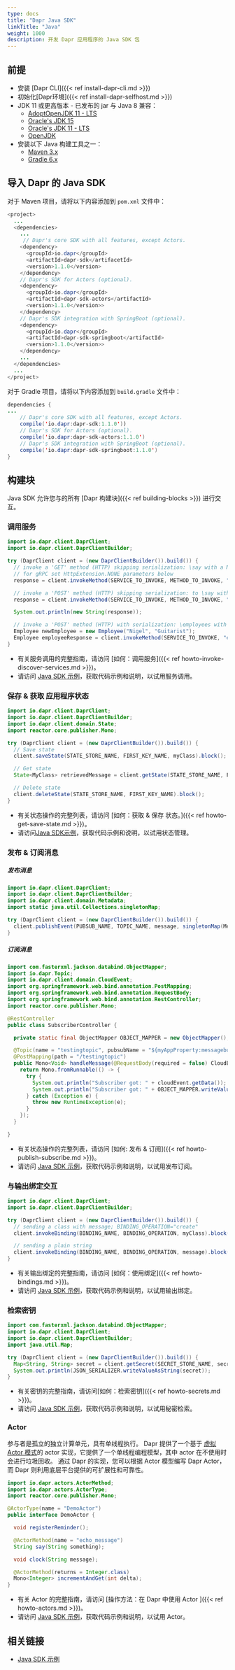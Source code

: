 ```yaml
---
type: docs
title: "Dapr Java SDK"
linkTitle: "Java"
weight: 1000
description: 开发 Dapr 应用程序的 Java SDK 包
---
```


## 前提

- 安装 [Dapr CLI]({{< ref install-dapr-cli.md >}})
- 初始化[Dapr环境]({{< ref install-dapr-selfhost.md >}})
- JDK 11 或更高版本 - 已发布的 jar 与 Java 8 兼容：
    - [AdoptOpenJDK 11 - LTS](https://adoptopenjdk.net/)
    - [Oracle's JDK 15](https://www.oracle.com/java/technologies/javase-downloads.html)
    - [Oracle's JDK 11 - LTS](https://www.oracle.com/java/technologies/javase-jdk11-downloads.html)
    - [OpenJDK](https://openjdk.java.net/)
- 安装以下 Java 构建工具之一：
    - [Maven 3.x](https://maven.apache.org/install.html)
    - [Gradle 6.x](https://gradle.org/install/)

## 导入 Dapr 的 Java SDK

对于 Maven 项目，请将以下内容添加到 `pom.xml` 文件中：
```java
<project>
  ...
  <dependencies>
    ...
     // Dapr's core SDK with all features, except Actors. 
    <dependency>
      <groupId>io.dapr</groupId>
      <artifactId>dapr-sdk</artifacetId>
      <version>1.1.0</version>
    </dependency>
    // Dapr's SDK for Actors (optional).
    <dependency>
      <groupId>io.dapr</groupId>
      <artifactId>dapr-sdk-actors</artifactId>
      <version>1.1.0</version>>
    </dependency>
    // Dapr's SDK integration with SpringBoot (optional).
    <dependency>
      <groupId>io.dapr</groupId>
      <artifactId>dapr-sdk-springboot</artifactId>
      <version>1.1.0</version>>
    </dependency>
    ...
  </dependencies>
  ...
</project>
```

对于 Gradle 项目，请将以下内容添加到 `build.gradle` 文件中：

```java
dependencies {
...
    // Dapr's core SDK with all features, except Actors.
    compile('io.dapr:dapr-sdk:1.1.0'))
    // Dapr's SDK for Actors (optional).
    compile('io.dapr:dapr-sdk-actors:1.1.0')
    // Dapr's SDK integration with SpringBoot (optional).
    compile('io.dapr:dapr-sdk-springboot:1.1.0')
}
```

## 构建块

Java SDK 允许您与的所有 [Dapr 构建块]({{< ref building-blocks >}}) 进行交互。

### 调用服务

```java
import io.dapr.client.DaprClient;
import io.dapr.client.DaprClientBuilder;

try (DaprClient client = (new DaprClientBuilder()).build()) {
  // invoke a 'GET' method (HTTP) skipping serialization: \say with a Mono<byte[]> return type
  // for gRPC set HttpExtension.NONE parameters below
  response = client.invokeMethod(SERVICE_TO_INVOKE, METHOD_TO_INVOKE, "{\"name\":\"World!\"}", HttpExtension.GET, byte[].class).block();

  // invoke a 'POST' method (HTTP) skipping serialization: to \say with a Mono<byte[]> return type     
  response = client.invokeMethod(SERVICE_TO_INVOKE, METHOD_TO_INVOKE, "{\"id\":\"100\", \"FirstName\":\"Value\", \"LastName\":\"Value\"}", HttpExtension.POST, byte[].class).block();

  System.out.println(new String(response));

  // invoke a 'POST' method (HTTP) with serialization: \employees with a Mono<Employee> return type      
  Employee newEmployee = new Employee("Nigel", "Guitarist");
  Employee employeeResponse = client.invokeMethod(SERVICE_TO_INVOKE, "employees", newEmployee, HttpExtension.POST, Employee.class).block();
}
```

- 有关服务调用的完整指南，请访问 [如何：调用服务]({{< ref howto-invoke-discover-services.md >}})。
- 请访问 [Java SDK 示例](https://github.com/dapr/java-sdk/tree/master/examples/src/main/java/io/dapr/examples/invoke)，获取代码示例和说明，以试用服务调用。

### 保存 & 获取 应用程序状态

```java
import io.dapr.client.DaprClient;
import io.dapr.client.DaprClientBuilder;
import io.dapr.client.domain.State;
import reactor.core.publisher.Mono;

try (DaprClient client = (new DaprClientBuilder()).build()) {
  // Save state
  client.saveState(STATE_STORE_NAME, FIRST_KEY_NAME, myClass).block();

  // Get state
  State<MyClass> retrievedMessage = client.getState(STATE_STORE_NAME, FIRST_KEY_NAME, MyClass.class).block();

  // Delete state
  client.deleteState(STATE_STORE_NAME, FIRST_KEY_NAME).block();
}
```

- 有关状态操作的完整列表，请访问 [如何：获取 & 保存 状态。]({{< ref howto-get-save-state.md >}})。
- 请访问[Java SDK示例](https://github.com/dapr/java-sdk/tree/master/examples/src/main/java/io/dapr/examples/state)，获取代码示例和说明，以试用状态管理。

### 发布 & 订阅消息

##### 发布消息

```java
import io.dapr.client.DaprClient;
import io.dapr.client.DaprClientBuilder;
import io.dapr.client.domain.Metadata;
import static java.util.Collections.singletonMap;

try (DaprClient client = (new DaprClientBuilder()).build()) {
  client.publishEvent(PUBSUB_NAME, TOPIC_NAME, message, singletonMap(Metadata.TTL_IN_SECONDS, MESSAGE_TTL_IN_SECONDS)).block();
}
```

##### 订阅消息

```java
import com.fasterxml.jackson.databind.ObjectMapper;
import io.dapr.Topic;
import io.dapr.client.domain.CloudEvent;
import org.springframework.web.bind.annotation.PostMapping;
import org.springframework.web.bind.annotation.RequestBody;
import org.springframework.web.bind.annotation.RestController;
import reactor.core.publisher.Mono;

@RestController
public class SubscriberController {

  private static final ObjectMapper OBJECT_MAPPER = new ObjectMapper();

  @Topic(name = "testingtopic", pubsubName = "${myAppProperty:messagebus}")
  @PostMapping(path = "/testingtopic")
  public Mono<Void> handleMessage(@RequestBody(required = false) CloudEvent cloudEvent) {
    return Mono.fromRunnable(() -> {
      try {
        System.out.println("Subscriber got: " + cloudEvent.getData());
        System.out.println("Subscriber got: " + OBJECT_MAPPER.writeValueAsString(cloudEvent));
      } catch (Exception e) {
        throw new RuntimeException(e);
      }
    });
  }

}
```

- 有关状态操作的完整列表，请访问 [如何: 发布 & 订阅]({{< ref howto-publish-subscribe.md >}})。
- 请访问 [Java SDK 示例](https://github.com/dapr/java-sdk/tree/master/examples/src/main/java/io/dapr/examples/pubsub/http)，获取代码示例和说明，以试用发布订阅。

### 与输出绑定交互

```java
import io.dapr.client.DaprClient;
import io.dapr.client.DaprClientBuilder;

try (DaprClient client = (new DaprClientBuilder()).build()) {
  // sending a class with message; BINDING_OPERATION="create"
  client.invokeBinding(BINDING_NAME, BINDING_OPERATION, myClass).block();

  // sending a plain string
  client.invokeBinding(BINDING_NAME, BINDING_OPERATION, message).block();
}
```

- 有关输出绑定的完整指南，请访问 [如何：使用绑定]({{< ref howto-bindings.md >}})。
- 请访问 [Java SDK 示例](https://github.com/dapr/java-sdk/tree/master/examples/src/main/java/io/dapr/examples/bindings/http)，获取代码示例和说明，以试用输出绑定。

### 检索密钥

```java
import com.fasterxml.jackson.databind.ObjectMapper;
import io.dapr.client.DaprClient;
import io.dapr.client.DaprClientBuilder;
import java.util.Map;

try (DaprClient client = (new DaprClientBuilder()).build()) {
  Map<String, String> secret = client.getSecret(SECRET_STORE_NAME, secretKey).block();
  System.out.println(JSON_SERIALIZER.writeValueAsString(secret));
}
```

- 有关密钥的完整指南，请访问[如何：检索密钥]({{< ref howto-secrets.md >}})。
- 请访问 [Java SDK 示例](https://github.com/dapr/java-sdk/tree/master/examples/src/main/java/io/dapr/examples/secrets)，获取代码示例和说明，以试用秘密检索。

### Actor
参与者是孤立的独立计算单元，具有单线程执行。 Dapr 提供了一个基于 [虚拟 Actor 模式](https://www.microsoft.com/en-us/research/project/orleans-virtual-actors/)的 actor 实现，它提供了一个单线程编程模型，其中 actor 在不使用时会进行垃圾回收。 通过 Dapr 的实现，您可以根据 Actor 模型编写 Dapr Actor，而 Dapr 则利用底层平台提供的可扩展性和可靠性。

```java
import io.dapr.actors.ActorMethod;
import io.dapr.actors.ActorType;
import reactor.core.publisher.Mono;

@ActorType(name = "DemoActor")
public interface DemoActor {

  void registerReminder();

  @ActorMethod(name = "echo_message")
  String say(String something);

  void clock(String message);

  @ActorMethod(returns = Integer.class)
  Mono<Integer> incrementAndGet(int delta);
}
```

- 有关 Actor 的完整指南，请访问 [操作方法：在 Dapr 中使用 Actor ]({{< ref howto-actors.md >}})。
- 请访问 [Java SDK 示例](https://github.com/dapr/java-sdk/tree/master/examples/src/main/java/io/dapr/examples/actors)，获取代码示例和说明，以试用 Actor。

## 相关链接
- [Java SDK 示例](https://github.com/dapr/java-sdk/tree/master/examples/src/main/java/io/dapr/examples)